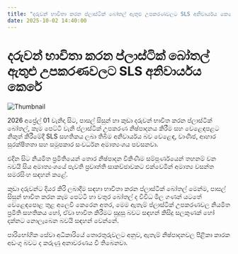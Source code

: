 ```yaml
---
title: "දරුවන් භාවිතා කරන ප්ලාස්ටික් බෝතල් ඇතුළු උපකරණවලට SLS අනිවාර්යය කෙරේ "
date: 2025-10-02 14:40:00
---
```


# දරුවන් භාවිතා කරන ප්ලාස්ටික් බෝතල් ඇතුළු උපකරණවලට SLS අනිවාර්යය කෙරේ 

![Thumbnail](https://helakuru.sgp1.cdn.digitaloceanspaces.com/esana/images/lib/lunch-box-j.jpg)

2026 අප්‍රේල් 01 වැනිදා සිට, පාසල් සිසුන් හා කුඩා දරුවන් භාවිත කරන ප්ලාස්ටික් බෝතල්, කෑම පෙට්ටි වැනි ප්ලාස්ටික් උපකරණ නිෂ්පාදනය කිරීම සහ වෙළෙඳපළට නිකුත් කිරීමේදී SLS සහතිකය ලබා තිබීම අනිවාර්යය බව වෙළෙඳ, වාණිජ, ආහාර සුරක්ෂිතතා සහ සමූපකාර සංවර්ධන අමාත්‍යංශය පවසනවා.

එදින සිට නියමිත ප්‍රමිතියෙන් තොර නිෂ්පාදන විකිණීම සම්පූර්ණයෙන් තහනම් වන බවයි සිය අමාත්‍යංශයේ පැවති ප්‍රවෘත්ති සාකච්ඡාවකට එක්වෙමින් අමාත්‍ය වසන්ත සමරසිංහ සඳහන් කළේ.

කුඩා දරුවන්ට දියර කිරි ලබාදීම සඳහා භාවිතා කරන ප්ලාස්ටික් බෝතල් මෙන්ම, පාසල් සිසුන් භාවිත කරන කෑම පෙට්ටි හා වතුර බෝතල් ද විවිධ මිල ගණන් යටතේ වෙළෙඳපොළ තුළ අලෙවි කෙරෙන අතර, මෙම ඇතැම් ප්ලාස්ටික් උපකරණවල නියමිත ප්‍රමිති සහතිකය හෝ, ඒවා භාවිත කිරීමට සුදුසු බවට සඳහන් කිසිදු සලකුණක් හෝ දක්නට නොලැබෙන බවයි සඳහන් වෙන්නේ.

පාරිභෝගික සේවා අධිකාරියේ තොරතුරුවලට අනුව, ඇතැම් නිෂ්පාදනවල පිළිකා කාරක අඩංගු බවට ද කරුණු අනාවරණය වී තිබෙනවා.

